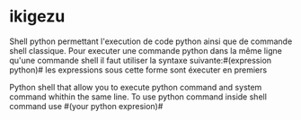 # ikigezu
Shell python permettant l'execution de code python ainsi que de commande shell classique.
Pour executer une commande python dans la même ligne qu'une commande shell il faut utiliser la syntaxe suivante:#(expression python)#
les expressions sous cette forme sont éxecuter en premiers

Python shell that allow you to execute python command and system command whithin the same line.
To use python command inside shell command use #(your python expresion)#
